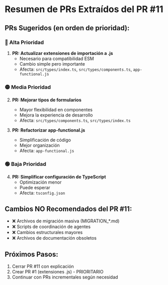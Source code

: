 # Resumen de PRs Extraídos del PR #11

## PRs Sugeridos (en orden de prioridad):

### 🔴 Alta Prioridad
1. **PR: Actualizar extensiones de importación a .js**
   - Necesario para compatibilidad ESM
   - Cambio simple pero importante
   - Afecta: `src/types/index.ts`, `src/types/components.ts`, `app-functional.js`

### 🟡 Media Prioridad
2. **PR: Mejorar tipos de formularios**
   - Mayor flexibilidad en componentes
   - Mejora la experiencia de desarrollo
   - Afecta: `src/types/components.ts`, `src/types/index.ts`

3. **PR: Refactorizar app-functional.js**
   - Simplificación de código
   - Mejor organización
   - Afecta: `app-functional.js`

### 🟢 Baja Prioridad
4. **PR: Simplificar configuración de TypeScript**
   - Optimización menor
   - Puede esperar
   - Afecta: `tsconfig.json`

## Cambios NO Recomendados del PR #11:
- ❌ Archivos de migración masiva (MIGRATION_*.md)
- ❌ Scripts de coordinación de agentes
- ❌ Cambios estructurales mayores
- ❌ Archivos de documentación obsoletos

## Próximos Pasos:
1. Cerrar PR #11 con explicación
2. Crear PR #1 (extensiones .js) - PRIORITARIO
3. Continuar con PRs incrementales según necesidad